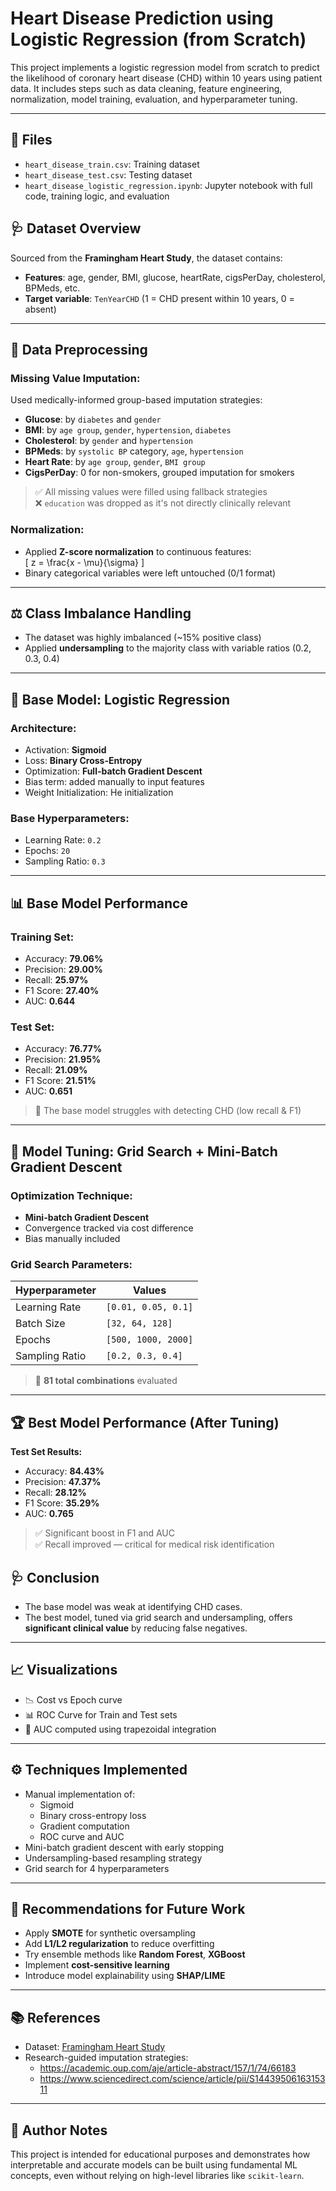 # Heart Disease Prediction using Logistic Regression (from Scratch)

This project implements a logistic regression model from scratch to predict the likelihood of coronary heart disease (CHD) within 10 years using patient data. It includes steps such as data cleaning, feature engineering, normalization, model training, evaluation, and hyperparameter tuning.

---

## 📁 Files

- `heart_disease_train.csv`: Training dataset  
- `heart_disease_test.csv`: Testing dataset  
- `heart_disease_logistic_regression.ipynb`: Jupyter notebook with full code, training logic, and evaluation  

## 🩺 Dataset Overview

Sourced from the **Framingham Heart Study**, the dataset contains:
- **Features**: age, gender, BMI, glucose, heartRate, cigsPerDay, cholesterol, BPMeds, etc.
- **Target variable**: `TenYearCHD` (1 = CHD present within 10 years, 0 = absent)

---

## 🔄 Data Preprocessing

### Missing Value Imputation:
Used medically-informed group-based imputation strategies:
- **Glucose**: by `diabetes` and `gender`
- **BMI**: by `age group`, `gender`, `hypertension`, `diabetes`
- **Cholesterol**: by `gender` and `hypertension`
- **BPMeds**: by `systolic BP` category, `age`, `hypertension`
- **Heart Rate**: by `age group`, `gender`, `BMI group`
- **CigsPerDay**: 0 for non-smokers, grouped imputation for smokers

> ✅ All missing values were filled using fallback strategies  
> ❌ `education` was dropped as it's not directly clinically relevant

### Normalization:
- Applied **Z-score normalization** to continuous features:  
  \[
  z = \frac{x - \mu}{\sigma}
  \]
- Binary categorical variables were left untouched (0/1 format)

---

## ⚖️ Class Imbalance Handling

- The dataset was highly imbalanced (~15% positive class)
- Applied **undersampling** to the majority class with variable ratios (0.2, 0.3, 0.4)

---

## 🧠 Base Model: Logistic Regression

### Architecture:
- Activation: **Sigmoid**
- Loss: **Binary Cross-Entropy**
- Optimization: **Full-batch Gradient Descent**
- Bias term: added manually to input features
- Weight Initialization: He initialization

### Base Hyperparameters:
- Learning Rate: `0.2`  
- Epochs: `20`  
- Sampling Ratio: `0.3`

---

## 📊 Base Model Performance

### Training Set:
- Accuracy: **79.06%**
- Precision: **29.00%**
- Recall: **25.97%**
- F1 Score: **27.40%**
- AUC: **0.644**

### Test Set:
- Accuracy: **76.77%**
- Precision: **21.95%**
- Recall: **21.09%**
- F1 Score: **21.51%**
- AUC: **0.651**

> 🚨 The base model struggles with detecting CHD (low recall & F1)

---

## 🔧 Model Tuning: Grid Search + Mini-Batch Gradient Descent

### Optimization Technique:
- **Mini-batch Gradient Descent**
- Convergence tracked via cost difference
- Bias manually included

### Grid Search Parameters:
| Hyperparameter     | Values                         |
|--------------------|--------------------------------|
| Learning Rate       | `[0.01, 0.05, 0.1]`             |
| Batch Size          | `[32, 64, 128]`                |
| Epochs              | `[500, 1000, 2000]`            |
| Sampling Ratio      | `[0.2, 0.3, 0.4]`              |

> 🔎 **81 total combinations** evaluated

---

## 🏆 Best Model Performance (After Tuning)

**Test Set Results:**
- Accuracy: **84.43%**
- Precision: **47.37%**
- Recall: **28.12%**
- F1 Score: **35.29%**
- AUC: **0.765**

> ✅ Significant boost in F1 and AUC  
> ✅ Recall improved — critical for medical risk identification


## 🩺 Conclusion

- The base model was weak at identifying CHD cases.
- The best model, tuned via grid search and undersampling, offers **significant clinical value** by reducing false negatives.

---

## 📈 Visualizations

- 📉 Cost vs Epoch curve
- 📊 ROC Curve for Train and Test sets
- 📐 AUC computed using trapezoidal integration

---

## ⚙️ Techniques Implemented

- Manual implementation of:
  - Sigmoid
  - Binary cross-entropy loss
  - Gradient computation
  - ROC curve and AUC
- Mini-batch gradient descent with early stopping
- Undersampling-based resampling strategy
- Grid search for 4 hyperparameters

---

## 🚀 Recommendations for Future Work

- Apply **SMOTE** for synthetic oversampling
- Add **L1/L2 regularization** to reduce overfitting
- Try ensemble methods like **Random Forest**, **XGBoost**
- Implement **cost-sensitive learning**
- Introduce model explainability using **SHAP/LIME**

---

## 📚 References

- Dataset: [Framingham Heart Study](https://www.nhlbi.nih.gov/science/cardiovascular-health-study-chs)
- Research-guided imputation strategies:  
  - https://academic.oup.com/aje/article-abstract/157/1/74/66183  
  - https://www.sciencedirect.com/science/article/pii/S1443950616315311

---

## 🧠 Author Notes

This project is intended for educational purposes and demonstrates how interpretable and accurate models can be built using fundamental ML concepts, even without relying on high-level libraries like `scikit-learn`.


